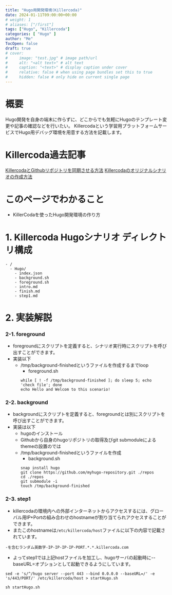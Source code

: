 ```yaml
---
title: "Hugo用開発環境(Killercoda)"
date: 2024-01-11T09:00:00+00:00
# weight: 1
# aliases: ["/first"]
tags: ["Hugo", "Killercoda"]
categories: [ "Hugo" ]
author: "Me"
TocOpen: false
draft: true
# cover:
#     image: "test.jpg" # image path/url
#     alt: "<alt text>" # alt text
#     caption: "<text>" # display caption under cover
#     relative: false # when using page bundles set this to true
#     hidden: false # only hide on current single page
---
```

# 概要

Hugo開発を自身の端末に作らずに、どこからでも気軽にHugoのテンプレート変更や記事の確認などを行いたい。
Killercodaという学習用プラットフォームサービスでHugo用デバッグ環境を用意する方法を記載します。

# Killercoda過去記事

[KillercodaとGithubリポジトリを同期させる方法](https:/blog.1mg.org/posts/killercoda/setup/)
[Killercodaのオリジナルシナリオの作成方法](https:/blog.1mg.org/posts/killercoda/create_scenario/)

# このページでわかること

* KillerCodaを使ったHugo開発環境の作り方

# 1. Killercoda Hugoシナリオ ディレクトリ構成

```
- /
  - Hugo/
    - index.json
    - background.sh
    - foreground.sh
    - intro.md
    - finish.md
    - step1.md
```

# 2. 実装解説


### 2-1. foreground
* foregroundにスクリプトを定義すると、シナリオ実行時にスクリプトを呼び出すことができます。
* 実装以下
  * /tmp/background-finishedというファイルを作成するまでloop
    * foreground.sh
    ```
    while [ ! -f /tmp/background-finished ]; do sleep 5; echo 'check file'; done
    echo Hello and Welcom to this scenario!
    ```

### 2-2. background
* backgroundにスクリプトを定義すると、foregroundとは別にスクリプトを呼び出すことができます。
* 実装は以下
  * hugoのインストール
  * Githubから自身のhugoリポジトリの取得及びgit submoduleによるthemeの設置のでは
  * /tmp/background-finishedというファイルを作成
    * background.sh
    ```
    snap install hugo
    git clone https://github.com/myhugo-repository.git ./repos
    cd ./repos
    git submodule -i
    touch /tmp/background-finished
    ```

### 2-3. step1
* killercodaの環境内への外部インターネットからアクセスするには、グローバル用IP+Portの組み合わせのhostnameが割り当てられアクセスすることができます。
* またこのhostnameは`/etc/killercoda/host`ファイルに以下の内容で記載されています。

```
-を含むランダム英数字-IP-IP-IP-IP-PORT.*.*.killercoda.com
```

* よってstep1では上記hostファイルを加工し、hugoサーバの起動時に--baseURL=オプションとして起動できるようにしています。

```
sed -e 's/^/hugo server --port 443 --bind 0.0.0.0 --baseURL=/' -e 's/443/PORT/' /etc/killercoda/host > startHugo.sh

sh startHugo.sh
```
